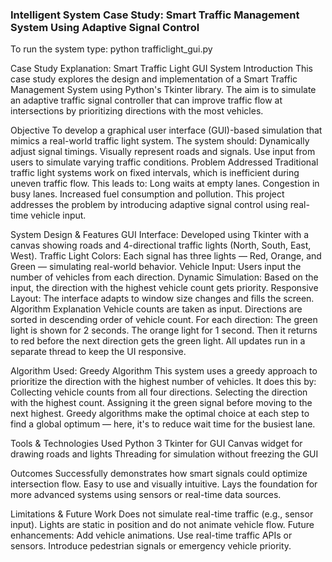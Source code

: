 ### Intelligent System Case Study: Smart Traffic Management System Using Adaptive Signal Control

To run the system type:
python trafficlight_gui.py


Case Study Explanation: Smart Traffic Light GUI System
Introduction
This case study explores the design and implementation of a Smart Traffic Management System using Python's Tkinter library. The aim is to simulate an adaptive traffic signal controller that can improve traffic flow at intersections by prioritizing directions with the most vehicles.

Objective
To develop a graphical user interface (GUI)-based simulation that mimics a real-world traffic light system. The system should:
Dynamically adjust signal timings.
Visually represent roads and signals.
Use input from users to simulate varying traffic conditions.
Problem Addressed
Traditional traffic light systems work on fixed intervals, which is inefficient during uneven traffic flow. This leads to:
Long waits at empty lanes.
Congestion in busy lanes.
Increased fuel consumption and pollution.
This project addresses the problem by introducing adaptive signal control using real-time vehicle input.

System Design & Features
GUI Interface: Developed using Tkinter with a canvas showing roads and 4-directional traffic lights (North, South, East, West).
Traffic Light Colors: Each signal has three lights — Red, Orange, and Green — simulating real-world behavior.
Vehicle Input: Users input the number of vehicles from each direction.
Dynamic Simulation: Based on the input, the direction with the highest vehicle count gets priority.
Responsive Layout: The interface adapts to window size changes and fills the screen.
Algorithm Explanation
Vehicle counts are taken as input.
Directions are sorted in descending order of vehicle count.
For each direction:
The green light is shown for 2 seconds.
The orange light for 1 second.
Then it returns to red before the next direction gets the green light.
All updates run in a separate thread to keep the UI responsive.

Algorithm Used: Greedy Algorithm
This system uses a greedy approach to prioritize the direction with the highest number of vehicles. It does this by:
Collecting vehicle counts from all four directions.
Selecting the direction with the highest count.
Assigning it the green signal before moving to the next highest.
Greedy algorithms make the optimal choice at each step to find a global optimum — here, it's to reduce wait time for the busiest lane.

Tools & Technologies Used
Python 3
Tkinter for GUI
Canvas widget for drawing roads and lights
Threading for simulation without freezing the GUI

Outcomes
Successfully demonstrates how smart signals could optimize intersection flow.
Easy to use and visually intuitive.
Lays the foundation for more advanced systems using sensors or real-time data sources.

Limitations & Future Work
Does not simulate real-time traffic (e.g., sensor input).
Lights are static in position and do not animate vehicle flow.
Future enhancements:
Add vehicle animations.
Use real-time traffic APIs or sensors.
Introduce pedestrian signals or emergency vehicle priority.

